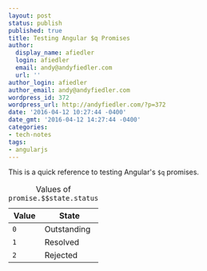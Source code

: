 ```yaml
---
layout: post
status: publish
published: true
title: Testing Angular $q Promises
author:
  display_name: afiedler
  login: afiedler
  email: andy@andyfiedler.com
  url: ''
author_login: afiedler
author_email: andy@andyfiedler.com
wordpress_id: 372
wordpress_url: http://andyfiedler.com/?p=372
date: '2016-04-12 10:27:44 -0400'
date_gmt: '2016-04-12 14:27:44 -0400'
categories:
- tech-notes
tags:
- angularjs
---
```

This is a quick reference to testing Angular's `$q` promises.

<table>
   <caption>Values of <code>promise.$$state.status</code></caption>
   <thead>
      <tr>
         <th>Value</th>
         <th>State</th>
      </tr>
   </thead>
   <tbody>
      <tr>
         <td><code>0</code></td>
         <td>Outstanding</td>
      </tr>
      <tr>
         <td><code>1</code></td>
         <td>Resolved</td>
      </tr>
      <tr>
         <td><code>2</code></td>
         <td>Rejected</td>
      </tr>
   </tbody>
</table>
